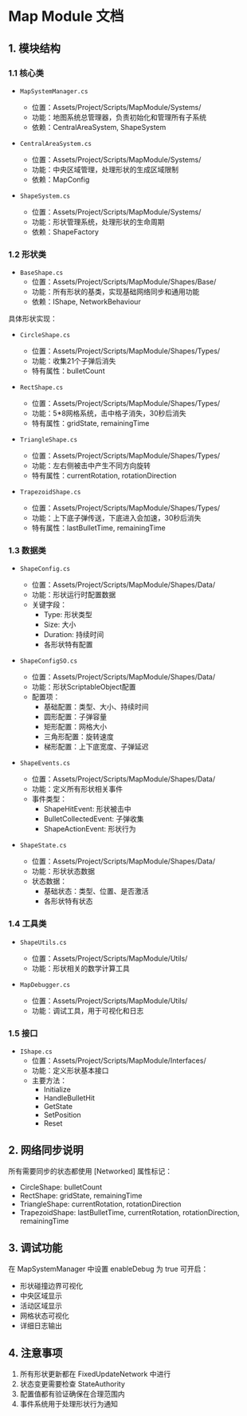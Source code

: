 # Map Module 文档

## 1. 模块结构

### 1.1 核心类
- `MapSystemManager.cs`
  - 位置：Assets/Project/Scripts/MapModule/Systems/
  - 功能：地图系统总管理器，负责初始化和管理所有子系统
  - 依赖：CentralAreaSystem, ShapeSystem

- `CentralAreaSystem.cs`
  - 位置：Assets/Project/Scripts/MapModule/Systems/
  - 功能：中央区域管理，处理形状的生成区域限制
  - 依赖：MapConfig

- `ShapeSystem.cs`
  - 位置：Assets/Project/Scripts/MapModule/Systems/
  - 功能：形状管理系统，处理形状的生命周期
  - 依赖：ShapeFactory

### 1.2 形状类
- `BaseShape.cs`
  - 位置：Assets/Project/Scripts/MapModule/Shapes/Base/
  - 功能：所有形状的基类，实现基础网络同步和通用功能
  - 依赖：IShape, NetworkBehaviour

具体形状实现：
- `CircleShape.cs`
  - 位置：Assets/Project/Scripts/MapModule/Shapes/Types/
  - 功能：收集21个子弹后消失
  - 特有属性：bulletCount

- `RectShape.cs`
  - 位置：Assets/Project/Scripts/MapModule/Shapes/Types/
  - 功能：5*8网格系统，击中格子消失，30秒后消失
  - 特有属性：gridState, remainingTime

- `TriangleShape.cs`
  - 位置：Assets/Project/Scripts/MapModule/Shapes/Types/
  - 功能：左右侧被击中产生不同方向旋转
  - 特有属性：currentRotation, rotationDirection

- `TrapezoidShape.cs`
  - 位置：Assets/Project/Scripts/MapModule/Shapes/Types/
  - 功能：上下底子弹传送，下底进入会加速，30秒后消失
  - 特有属性：lastBulletTime, remainingTime

### 1.3 数据类
- `ShapeConfig.cs`
  - 位置：Assets/Project/Scripts/MapModule/Shapes/Data/
  - 功能：形状运行时配置数据
  - 关键字段：
    - Type: 形状类型
    - Size: 大小
    - Duration: 持续时间
    - 各形状特有配置

- `ShapeConfigSO.cs`
  - 位置：Assets/Project/Scripts/MapModule/Shapes/Data/
  - 功能：形状ScriptableObject配置
  - 配置项：
    - 基础配置：类型、大小、持续时间
    - 圆形配置：子弹容量
    - 矩形配置：网格大小
    - 三角形配置：旋转速度
    - 梯形配置：上下底宽度、子弹延迟

- `ShapeEvents.cs`
  - 位置：Assets/Project/Scripts/MapModule/Shapes/Data/
  - 功能：定义所有形状相关事件
  - 事件类型：
    - ShapeHitEvent: 形状被击中
    - BulletCollectedEvent: 子弹收集
    - ShapeActionEvent: 形状行为

- `ShapeState.cs`
  - 位置：Assets/Project/Scripts/MapModule/Shapes/Data/
  - 功能：形状状态数据
  - 状态数据：
    - 基础状态：类型、位置、是否激活
    - 各形状特有状态

### 1.4 工具类
- `ShapeUtils.cs`
  - 位置：Assets/Project/Scripts/MapModule/Utils/
  - 功能：形状相关的数学计算工具

- `MapDebugger.cs`
  - 位置：Assets/Project/Scripts/MapModule/Utils/
  - 功能：调试工具，用于可视化和日志

### 1.5 接口
- `IShape.cs`
  - 位置：Assets/Project/Scripts/MapModule/Interfaces/
  - 功能：定义形状基本接口
  - 主要方法：
    - Initialize
    - HandleBulletHit
    - GetState
    - SetPosition
    - Reset

## 2. 网络同步说明
所有需要同步的状态都使用 [Networked] 属性标记：
- CircleShape: bulletCount
- RectShape: gridState, remainingTime
- TriangleShape: currentRotation, rotationDirection
- TrapezoidShape: lastBulletTime, currentRotation, rotationDirection, remainingTime

## 3. 调试功能
在 MapSystemManager 中设置 enableDebug 为 true 可开启：
- 形状碰撞边界可视化
- 中央区域显示
- 活动区域显示
- 网格状态可视化
- 详细日志输出

## 4. 注意事项
1. 所有形状更新都在 FixedUpdateNetwork 中进行
2. 状态变更需要检查 StateAuthority
3. 配置值都有验证确保在合理范围内
4. 事件系统用于处理形状行为通知 